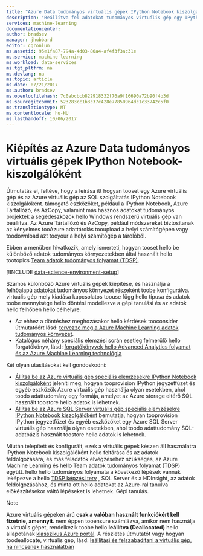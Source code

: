 ```yaml
---
title: "Azure Data tudományos virtuális gépek IPython Notebook kiszolgálóként aaaProvision |} Microsoft Docs"
description: "Beállítva fel adatokat tudományos virtuális gép egy IPython Notebook támogatási eszközök."
services: machine-learning
documentationcenter: 
author: bradsev
manager: jhubbard
editor: cgronlun
ms.assetid: 95e1fa87-794a-4d03-80a4-af4f3f3ac31e
ms.service: machine-learning
ms.workload: data-services
ms.tgt_pltfrm: na
ms.devlang: na
ms.topic: article
ms.date: 07/21/2017
ms.author: bradsev
ms.openlocfilehash: 7c0abcbcb822918332f76a9f16690a72b90f4b3d
ms.sourcegitcommit: 523283cc1b3c37c428e77850964dc1c33742c5f0
ms.translationtype: MT
ms.contentlocale: hu-HU
ms.lasthandoff: 10/06/2017
---
```

# <a name="provision-azure-data-science-virtual-machines-as-ipython-notebook-servers"></a>Kiépítés az Azure Data tudományos virtuális gépek IPython Notebook-kiszolgálóként
Útmutatás el, feltéve, hogy a leírása itt hogyan tooset egy Azure virtuális gép és az Azure virtuális gép az SQL szolgáltatás IPython Notebook kiszolgálóként. támogató eszközöket, például a IPython Notebook, Azure Tártallózó, és AzCopy, valamint más hasznos adatokat tudományos projektek a segédeszközök hello Windows rendszerű virtuális gép van beállítva. Az Azure Tártallózó és AzCopy, például módszereket biztosítanak az kényelmes tooAzure adattárolás tooupload a helyi számítógépen vagy toodownload azt tooyour a helyi számítógép a tárolóból. 

Ebben a menüben hivatkozik, amely ismerteti, hogyan tooset hello be különböző adatok tudományos környezetekben által használt hello tootopics [Team adatok tudományos folyamat (TDSP)](data-science-process-overview.md).

[!INCLUDE [data-science-environment-setup](../../includes/cap-setup-environments.md)]

Számos különböző Azure virtuális gépek kiépítése, és használja a felhőalapú adatokat tudományos környezet részeként toobe konfigurálva. virtuális gép mely kiadása kapcsolatos toouse függ hello típusa és adatok toobe mennyisége hello döntési modellezve a gépi tanulási és az adatok hello felhőben hello célhelyre. 

* Az ehhez a döntéshez meghozásakor hello kérdések tooconsider útmutatóért lásd: [tervezze meg a Azure Machine Learning adatok tudományos környezet](machine-learning-data-science-plan-your-environment.md). 
* Katalógus néhány speciális elemzési során esetleg felmerülő hello forgatókönyv, lásd: [forgatókönyvek hello Advanced Analytics folyamat és az Azure Machine Learning technológia](machine-learning-data-science-plan-sample-scenarios.md)

Két olyan utasításokat kell gondoskodni:

* [Állítsa be az Azure virtuális gép speciális elemzésekre IPython Notebook kiszolgálóként](machine-learning-data-science-setup-virtual-machine.md) jeleníti meg, hogyan tooprovision IPython jegyzetfüzet és egyéb eszközök Azure virtuális gép használja olyan esetekben, ahol toodo adattudomány egy formája, amelyet az Azure storage eltérő SQL használt toostore hello adatok is lehetnek.
* [Állítsa be az Azure SQL Server virtuális gép speciális elemzésekre IPython Notebook kiszolgálóként](machine-learning-data-science-setup-sql-server-virtual-machine.md) bemutatja, hogyan tooprovision IPython jegyzetfüzet és egyéb eszközöket egy Azure SQL Server virtuális gép használja olyan esetekben, ahol toodo adattudomány SQL-adatbázis használt toostore hello adatok is lehetnek.

Miután telepített és konfigurált, ezek a virtuális gépek készen áll használatra IPython Notebook kiszolgálóként hello feltárása és az adatok feldolgozására, és más feladatok elvégzéséhez szükséges, az Azure Machine Learning és hello Team adatok tudományos folyamat (TDSP) együtt. hello hello tudományos folyamata a következő lépések vannak leképezve a hello [TDSP képzési terv](https://azure.microsoft.com/documentation/learning-paths/cortana-analytics-process/) , SQL Server és a HDInsight, az adatok feldolgozásához, és minta ott hello adatokat az Azure-ral tanulva előkészítésekor váltó lépéseket is lehetnek. Gépi tanulás.

> [!NOTE]
> Azure virtuális gépeken árú **csak a valóban használt funkciókért kell fizetnie, amennyit**. nem éppen tooensure számlázva, amikor nem használja a virtuális gépet, rendelkezik toobe hello **leállítva (Deallocated)** hello állapotának [klasszikus Azure portál](http://manage.windowsazure.com/). A részletes útmutatót vagy hogyan toodeallocate, virtuális gép, lásd: [leállítási és felszabadítani a virtuális gép, ha nincsenek használatban](machine-learning-data-science-setup-virtual-machine.md#shutdown)
> 
> 

